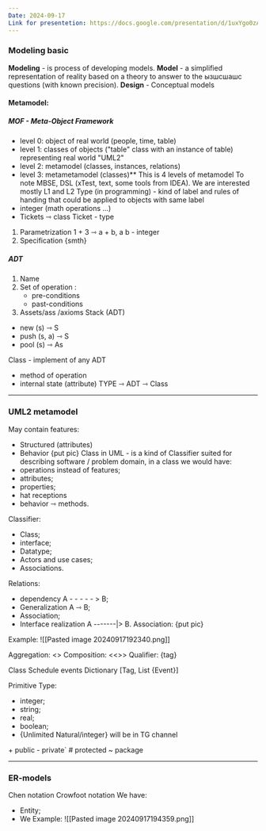 ```yaml
---
Date: 2024-09-17
Link for presentetion: https://docs.google.com/presentation/d/1uxYgo0zAIf_Gu_M5Ua1j-DrTRG3sXva4fa9412AIRPI/edit#slide=id.ged5cd7653c_0_2
---
```

### Modeling basic
**Modeling** - is process of developing models.
**Model** - a simplified representation of reality based on a theory to answer to the ызшсшашс questions (with known precision). 
**Design** - 
Conceptual models

#### Metamodel:
##### MOF - Meta-Object Framework
- level 0: object of real world (people, time, table)
- level 1: classes of objects ("table" class with an instance of table) representing real world "UML2"
- level 2: metamodel (classes, instances, relations)
- level 3: metametamodel (classes)**
This is 4 levels of metamodel 
To note MBSE, DSL (xTest, text, some tools from IDEA).
We are interested mostly L1 and L2
Type (in programming) - kind of label and rules of handing that could be applied to objects with same label
- integer (math operations ...)
- Tickets ⇾ class Ticket - type
1. Parametrization 
		1 + 3 ⇾ a + b, a b - integer
2. Specification {smth}
##### ADT
1. Name 
2. Set of operation :
	- pre-conditions
	- past-conditions
3. Assets/ass /axioms
Stack (ADT)
- new (s) ⇾ S
- push (s, a) ⇾ S
- pool (s) ⇾ As

Class - implement of any ADT
- method of operation
- internal state (attribute)
TYPE ⇾ ADT ⇾ Class

*** 
### UML2 metamodel
May contain features:
- Structured (attributes)
- Behavior 
{put pic}
Class in UML - is a kind of Classifier suited for describing software / problem domain, in a class we would have:
- operations instead of features;
- attributes;
- properties;
- hat receptions
- behavior ⇾ methods.

Classifier:
- Class;
- interface;
- Datatype;
- Actors and use cases;
- Associations.

Relations:
- dependency A - - - - - > B;
- Generalization A ⇾ B;
- Association;
- Interface realization A -------|> B.
Association: 
{put pic}

Example:
![[Pasted image 20240917192340.png]]

Aggregation: <>
Composition: <<>>
Qualifier: {tag}

Class Schedule
	events Dictionary \[Tag, List {Event}]

Primitive Type:
- integer;
- string;
- real;
- boolean;
- {Unlimited Natural/integer} will be in TG channel

\+ public
\- private`
\# protected
\~ package

***
### ER-models
Chen notation
Crowfoot notation
We have:
- Entity;
- We
Example:
![[Pasted image 20240917194359.png]]
